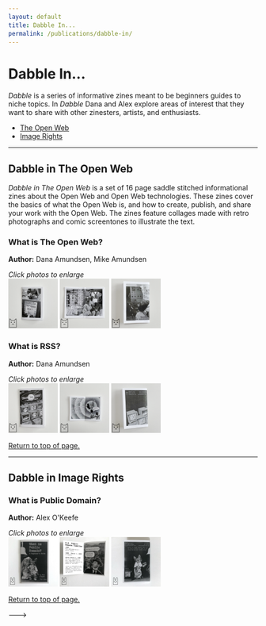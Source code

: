 ```yaml
---
layout: default
title: Dabble In...
permalink: /publications/dabble-in/
---
```


# Dabble In...

*Dabble* is a series of informative zines meant to be beginners guides to niche topics. In *Dabble* Dana and Alex explore areas of interest that they want to share with other zinesters, artists, and enthusiasts.

- <a href="#OpenWeb">The Open Web</a>
- <a href="#ImageRights">Image Rights</a>

<hr>

<h2 id="OpenWeb">Dabble in The Open Web</h2>

*Dabble in The Open Web* is a set of 16 page saddle stitched informational zines about the Open Web and Open Web technologies. These zines cover the basics of what the Open Web is, and how to create, publish, and share your work with the Open Web. The zines feature collages made with retro photographs and comic screentones to illustrate the text. 

### What is The Open Web?

<b>Author:</b> Dana Amundsen, Mike Amundsen

*Click photos to enlarge*   
<a href="/assets/img/publications/what-is-the-open-web_dana_1.png"><img src="/assets/img/publications/what-is-the-open-web_dana_1.png" alt="A photo of the cover of 'What is The Open Web?' featuring a hand reaching to write on a retro computer monitor." width="100"></a>
<a href="/assets/img/publications/what-is-the-open-web_dana_2.png"><img src="/assets/img/publications/what-is-the-open-web_dana_2.png" alt="A photo showing some of the pages of the zine, featuring typewriter style fonts and black and white photography collages." width="100"></a>
<a href="/assets/img/publications/what-is-the-open-web_dana_3.png"><img src="/assets/img/publications/what-is-the-open-web_dana_3.png" alt="A photo of the back of the zine." width="100"></a>

### What is RSS?

<b>Author:</b> Dana Amundsen

*Click photos to enlarge*  
<a href="/assets/img/publications/what-is-rss_dana_1.png"><img src="/assets/img/publications/what-is-rss_dana_1.png" alt="A photo of the cover of 'What is Rss?' featuring retro desktop computer monitors on a black background." width="100"></a>
<a href="/assets/img/publications/what-is-rss_dana_2.png"><img src="/assets/img/publications/what-is-rss_dana_2.png" alt="A photo showing some of the pages of the zine, featuring typewriter style fonts and black and white photography collages." width="100"></a>
<a href="/assets/img/publications/what-is-rss_dana_3.png"><img src="/assets/img/publications/what-is-rss_dana_3.png" alt="A photo of the back of the zine." width="100"></a>

<a href="#">Return to top of page.</a>

<hr>

<h2 id="ImageRights">Dabble in Image Rights</h2>

### What is Public Domain?

<b>Author:</b> Alex O'Keefe

*Click photos to enlarge*  
<a href="/assets/img/publications/what-is-public-domain_alex_1.png"><img src="/assets/img/publications/what-is-public-domain_alex_1.png" alt="A photo of the cover of 'What is Public Domain?'" width="100"></a>
<a href="/assets/img/publications/what-is-public-domain_alex_2.png"><img src="/assets/img/publications/what-is-public-domain_alex_2.png" alt="A photo showing some of the pages of the zine, featuring typewriter style fonts and black and white photography collages." width="100"></a>
<a href="/assets/img/publications/what-is-public-domain_alex_3.png"><img src="/assets/img/publications/what-is-public-domain_alex_3.png" alt="A photo of the back of the zine." width="100"></a>

<a href="#">Return to top of page.</a>

--->
